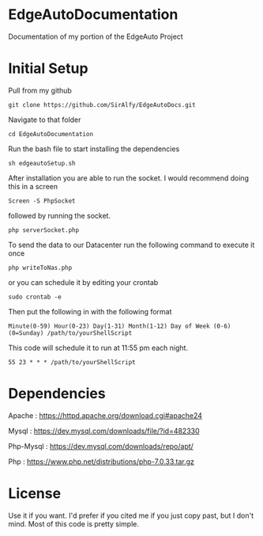 # EdgeAutoDocumentation
Documentation of my portion of the EdgeAuto Project

# Initial Setup
Pull from my github

`git clone https://github.com/SirAlfy/EdgeAutoDocs.git`

Navigate to that folder

`cd EdgeAutoDocumentation`

Run the bash file to start installing the dependencies

`sh edgeautoSetup.sh`

After installation you are able to run the socket. I would recommend doing this in a screen

`Screen -S PhpSocket`

followed by running the socket.

`php serverSocket.php`

To send the data to our Datacenter run the following command to execute it once

`php writeToNas.php`

or you can schedule it by editing your crontab

`sudo crontab -e`

Then put the following in with the following format

`Minute(0-59) Hour(0-23) Day(1-31) Month(1-12) Day of Week (0-6)(0=Sunday) /path/to/yourShellScript`

This code will schedule it to run at 11:55 pm each night.

`55 23 * * * /path/to/yourShellScript`


# Dependencies
Apache : https://httpd.apache.org/download.cgi#apache24

Mysql : https://dev.mysql.com/downloads/file/?id=482330

Php-Mysql : https://dev.mysql.com/downloads/repo/apt/

Php : https://www.php.net/distributions/php-7.0.33.tar.gz

# License

Use it if you want. I'd prefer if you cited me if you just copy past, but I don't mind. Most of this code is pretty simple.
